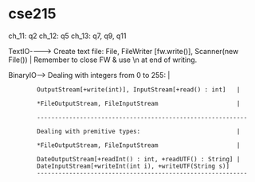 # cse215

ch_11: q2
ch_12: q5
ch_13: q7, q9, q11


TextIO----> Create text file:
            File, FileWriter [fw.write()], Scanner(new File()) | Remember to close FW & use \n at end of writing.

BinaryIO--> Dealing with integers from 0 to 255:                    |
            
            OutputStream[+write(int)], InputStream[+read() : int]   |
            
            *FileOutputStream, FileInputStream                      |
                                                                
            -----------------------------------------------------------

            Dealing with premitive types:                           |

            *FileOutputStream, FileInputStream                      |

            DateOutputStream[+readInt() : int, +readUTF() : String] |
            DateInputStream[+writeInt(int i), +writeUTF(String s)]
            -----------------------------------------------------------

